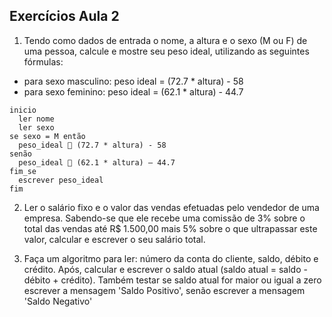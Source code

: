 ## Exercícios Aula 2

1) Tendo como dados de entrada o nome, a altura e o sexo (M ou F) de uma pessoa, calcule
e mostre seu peso ideal, utilizando as seguintes fórmulas:
 - para sexo masculino: peso ideal = (72.7 * altura) - 58
 - para sexo feminino: peso ideal = (62.1 * altura) - 44.7
```
inicio
  ler nome
  ler sexo
se sexo = M então
  peso_ideal  (72.7 * altura) - 58
senão
  peso_ideal  (62.1 * altura) – 44.7
fim_se
  escrever peso_ideal
fim
```

2) Ler o salário fixo e o valor das vendas efetuadas pelo vendedor de uma empresa. Sabendo-se que
ele recebe uma comissão de 3% sobre o total das vendas até R$ 1.500,00 mais 5% sobre o que
ultrapassar este valor, calcular e escrever o seu salário total.

3) Faça um algoritmo para ler: número da conta do cliente, saldo, débito e crédito. Após, calcular e
escrever o saldo atual (saldo atual = saldo - débito + crédito). Também testar se saldo atual for maior
ou igual a zero escrever a mensagem 'Saldo Positivo', senão escrever a mensagem 'Saldo Negativo'
